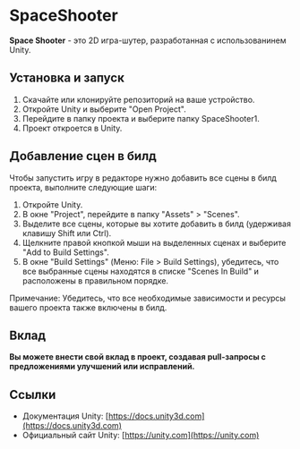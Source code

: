 # SpaceShooter

**Space Shooter** - это 2D игра-шутер, разработанная с использованинем Unity.

## Установка и запуск

1. Скачайте или клонируйте репозиторий на ваше устройство.
2. Откройте Unity и выберите "Open Project".
3. Перейдите в папку проекта и выберите папку SpaceShooter1.
4. Проект откроется в Unity.

## Добавление сцен в билд

Чтобы запустить игру в редакторе нужно добавить все сцены в билд проекта, выполните следующие шаги:
1. Откройте Unity.
2. В окне "Project", перейдите в папку "Assets" > "Scenes".
3. Выделите все сцены, которые вы хотите добавить в билд (удерживая клавишу Shift или Ctrl).
4. Щелкните правой кнопкой мыши на выделенных сценах и выберите "Add to Build Settings".
5. В окне "Build Settings" (Меню: File > Build Settings), убедитесь, что все выбранные сцены находятся в списке "Scenes In Build" и расположены в правильном порядке.

Примечание: Убедитесь, что все необходимые зависимости и ресурсы вашего проекта также включены в билд.

## Вклад
**Вы можете внести свой вклад в проект, создавая pull-запросы с предложениями улучшений или исправлений.**

## Ссылки

- Документация Unity: [https://docs.unity3d.com](https://docs.unity3d.com)
- Официальный сайт Unity: [https://unity.com](https://unity.com)

